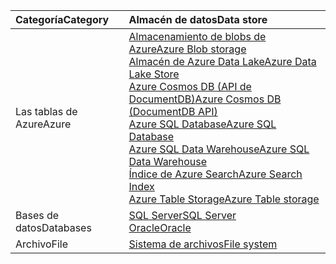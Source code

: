 | <span data-ttu-id="f6e69-101">**Categoría**</span><span class="sxs-lookup"><span data-stu-id="f6e69-101">**Category**</span></span> | <span data-ttu-id="f6e69-102">Almacén de datos</span><span class="sxs-lookup"><span data-stu-id="f6e69-102">Data store</span></span> | 
| :-------- | :----------- | 
| <span data-ttu-id="f6e69-103">Las tablas de Azure</span><span class="sxs-lookup"><span data-stu-id="f6e69-103">Azure</span></span> | [<span data-ttu-id="f6e69-104">Almacenamiento de blobs de Azure</span><span class="sxs-lookup"><span data-stu-id="f6e69-104">Azure Blob storage</span></span>](../articles/data-factory/data-factory-azure-blob-connector.md)<br/>[<span data-ttu-id="f6e69-105">Almacén de Azure Data Lake</span><span class="sxs-lookup"><span data-stu-id="f6e69-105">Azure Data Lake Store</span></span>](../articles/data-factory/data-factory-azure-datalake-connector.md)<br/>[<span data-ttu-id="f6e69-106">Azure Cosmos DB (API de DocumentDB)</span><span class="sxs-lookup"><span data-stu-id="f6e69-106">Azure Cosmos DB (DocumentDB API)</span></span>](../articles/data-factory/data-factory-azure-documentdb-connector.md)<br/>[<span data-ttu-id="f6e69-107">Azure SQL Database</span><span class="sxs-lookup"><span data-stu-id="f6e69-107">Azure SQL Database</span></span>](../articles/data-factory/data-factory-azure-sql-connector.md)<br/>[<span data-ttu-id="f6e69-108">Azure SQL Data Warehouse</span><span class="sxs-lookup"><span data-stu-id="f6e69-108">Azure SQL Data Warehouse</span></span>](../articles/data-factory/data-factory-azure-sql-data-warehouse-connector.md)<br/>[<span data-ttu-id="f6e69-109">Índice de Azure Search</span><span class="sxs-lookup"><span data-stu-id="f6e69-109">Azure Search Index</span></span>](../articles/data-factory/data-factory-azure-search-connector.md)<br/>[<span data-ttu-id="f6e69-110">Azure Table Storage</span><span class="sxs-lookup"><span data-stu-id="f6e69-110">Azure Table storage</span></span>](../articles/data-factory/data-factory-azure-table-connector.md) | 
| <span data-ttu-id="f6e69-111">Bases de datos</span><span class="sxs-lookup"><span data-stu-id="f6e69-111">Databases</span></span> | [<span data-ttu-id="f6e69-112">SQL Server</span><span class="sxs-lookup"><span data-stu-id="f6e69-112">SQL Server</span></span>](../articles/data-factory/data-factory-sqlserver-connector.md)<br/>[<span data-ttu-id="f6e69-113">Oracle</span><span class="sxs-lookup"><span data-stu-id="f6e69-113">Oracle</span></span>](../articles/data-factory/data-factory-onprem-oracle-connector.md) | 
| <span data-ttu-id="f6e69-114">Archivo</span><span class="sxs-lookup"><span data-stu-id="f6e69-114">File</span></span> | [<span data-ttu-id="f6e69-115">Sistema de archivos</span><span class="sxs-lookup"><span data-stu-id="f6e69-115">File system</span></span>](../articles/data-factory/data-factory-onprem-file-system-connector.md) |

